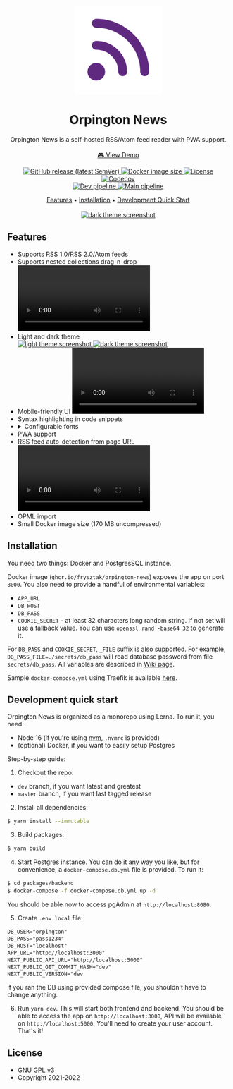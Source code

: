 <p align="center">
  <img src="https://raw.githubusercontent.com/frysztak/orpington-news/master/assets/logo.png" width="200px" height="200px" alt="logo">
  <h1 align="center">Orpington News</h2>
  <p align="center">
    Orpington News is a self-hosted RSS/Atom feed reader with PWA support.
    <br>
    <br>
    <a href="https://news-demo.orpington.software">🎮 View Demo</a>
  </p>
</p>

<p align="center">
  <a href="https://github.com/frysztak/orpington-news/releases" target="_blank">
    <img alt="GitHub release (latest SemVer)" src="https://img.shields.io/github/v/release/frysztak/orpington-news">
  </a>
  <a href="https://github.com/frysztak/orpington-news/pkgs/container/orpington-news" target="_blank">
    <img alt="Docker image size" src="https://ghcr-badge.herokuapp.com/frysztak/orpington-news/size">
  </a>
  <a href="https://github.com/frysztak/orpington-news/blob/master/LICENSE" target="_blank">
    <img alt="License" src="https://img.shields.io/github/license/frysztak/orpington-news">
  </a>
  <a href="https://codecov.io/gh/frysztak/orpington-news" target="_blank">
    <img alt="Codecov" src="https://codecov.io/gh/frysztak/orpington-news/branch/master/graph/badge.svg" />
  </a>
  <br />
  <a href="https://github.com/frysztak/orpington-news/actions/workflows/dev.yml" target="_blank">
    <img alt="Dev pipeline" src="https://github.com/frysztak/orpington-news/actions/workflows/dev.yml/badge.svg">
  </a>
  <a href="https://github.com/frysztak/orpington-news/actions/workflows/main.yml" target="_blank">
    <img alt="Main pipeline" src="https://github.com/frysztak/orpington-news/actions/workflows/main.yml/badge.svg">
  </a>
</p>

<p align="center">
  <a href="#features">Features</a> •
  <a href="#installation">Installation</a> •
  <a href="#development-quick-start">Development Quick Start</a>
  <br />
  <br />
  <a href="https://user-images.githubusercontent.com/217806/195675958-3ecf972e-e9aa-437d-ad68-b7d29fcc6562.png" target="_blank">
    <img src="https://user-images.githubusercontent.com/217806/195675958-3ecf972e-e9aa-437d-ad68-b7d29fcc6562.png" width="440px" alt="dark theme screenshot" />
  </a>
</p>

## Features

<ul>
  <li>Supports RSS 1.0/RSS 2.0/Atom feeds<br/></li>
  <li>Supports nested collections drag-n-drop
    <video src="https://user-images.githubusercontent.com/217806/195674330-62585a3f-f430-42a0-aa77-5aa576752137.mp4"></video>
  </li>
  </li>
  <li>Light and dark theme<br/>
    <a href="https://user-images.githubusercontent.com/217806/195675963-59a88540-2ac8-4876-a580-fe9e9884999c.png" target="_blank">
      <img src="https://user-images.githubusercontent.com/217806/195675963-59a88540-2ac8-4876-a580-fe9e9884999c.png" width="440px" alt="light theme screenshot" />
    </a>
    <a href="https://user-images.githubusercontent.com/217806/195675958-3ecf972e-e9aa-437d-ad68-b7d29fcc6562.png" target="_blank">
      <img src="https://user-images.githubusercontent.com/217806/195675958-3ecf972e-e9aa-437d-ad68-b7d29fcc6562.png" width="440px" alt="dark theme screenshot" />
    </a>
  </li>
  <li>Mobile-friendly UI
    <video src="https://user-images.githubusercontent.com/217806/195639397-26eac0d2-4527-472a-bf7e-01cbed5e0e42.mp4"></video>
  </li>
  <li>Syntax highlighting in code snippets</li>
  <li>
    <details>
    <summary>Configurable fonts</summary>
    <br/>
    Supported article fonts:
    <ul>
      <li>Nunito (default)</li>
      <li>Ubuntu</li>
      <li>Lato</li>
      <li>OpenDyslexic</li>
    </ul>
    <br/>
    Supported monospace fonts:
    <ul>
      <li>Source Code Pro (default)</li>
      <li>Ubuntu Mono</li>
      <li>Fira Mono</li>
      <li>OpenDyslexic Mono</li>
    </ul>
    <br/>
    <a href="https://user-images.githubusercontent.com/217806/195675969-1b50efd8-925c-4965-bfde-0443878c4a0d.png" target="_blank">
      <img src="https://user-images.githubusercontent.com/217806/195675969-1b50efd8-925c-4965-bfde-0443878c4a0d.png" width="440px" alt="settings screenshot" />
    </a>
  </details>
  <li>PWA support</li>
  <li>RSS feed auto-detection from page URL<br/>
    <video src="https://user-images.githubusercontent.com/217806/195674349-ab6a9a31-8dcd-4e2a-87f1-98cf2a16a0c2.mp4"></video>
  </li>
  </li>
  <li>OPML import</li>
  <li>Small Docker image size (170 MB uncompressed)</li>
</ul>

## Installation

You need two things: Docker and PostgresSQL instance.

Docker image (`ghcr.io/frysztak/orpington-news`) exposes the app on port `8000`. You also need to provide a handful of environmental variables:

- `APP_URL`
- `DB_HOST`
- `DB_PASS`
- `COOKIE_SECRET` - at least 32 characters long random string. If not set will use a fallback value. You can use `openssl rand -base64 32` to generate it.

For `DB_PASS` and `COOKIE_SECRET`, `_FILE` suffix is also supported. For example, `DB_PASS_FILE=./secrets/db_pass` will read database
password from file `secrets/db_pass`. All variables are described in [Wiki page](https://github.com/frysztak/orpington-news/wiki/Env-variables).

Sample `docker-compose.yml` using Traefik is available [here](https://github.com/frysztak/orpington-news/blob/master/docker-compose.yml).

## Development quick start

Orpington News is organized as a monorepo using Lerna. To run it, you need:

- Node 16 (if you're using [nvm](https://github.com/nvm-sh/nvm), `.nvmrc` is provided)
- (optional) Docker, if you want to easily setup Postgres

Step-by-step guide:

1. Checkout the repo:

- `dev` branch, if you want latest and greatest
- `master` branch, if you want last tagged release

2. Install all dependencies:

```sh
$ yarn install --immutable
```

3. Build packages:

```sh
$ yarn build
```

4. Start Postgres instance. You can do it any way you like, but for convenience, a `docker-compose.db.yml` file is provided. To run it:

```sh
$ cd packages/backend
$ docker-compose -f docker-compose.db.yml up -d
```

You should be able now to access pgAdmin at `http://localhost:8080`.

5. Create `.env.local` file:

```
DB_USER="orpington"
DB_PASS="pass1234"
DB_HOST="localhost"
APP_URL="http://localhost:3000"
NEXT_PUBLIC_API_URL="http://localhost:5000"
NEXT_PUBLIC_GIT_COMMIT_HASH="dev"
NEXT_PUBLIC_VERSION="dev
```

if you ran the DB using provided compose file, you shouldn't have to change anything.

6. Run `yarn dev`. This will start both frontend and backend.
   You should be able to access the app on `http://localhost:3000`, API will be available on `http://localhost:5000`. You'll need to create your user account. That's it!

## License

- [GNU GPL v3](http://www.gnu.org/licenses/gpl.html)
- Copyright 2021-2022
